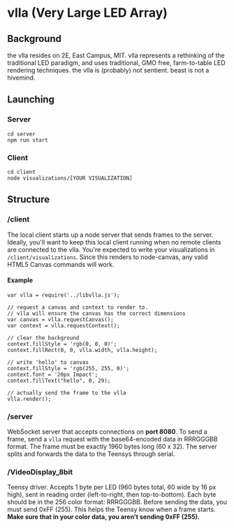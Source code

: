 # vlla (Very Large LED Array)
## Background
the vlla resides on 2E, East Campus, MIT. vlla represents a rethinking of the traditional LED paradigm, and uses traditional, GMO free, farm-to-table LED rendering techniques. the vlla is (probably) not sentient. beast is not a hivemind.

## Launching
### Server
```
cd server
npm run start
```

### Client
```
cd client
node visualizations/[YOUR VISUALIZATION]
```

## Structure
### /client
The local client starts up a node server that sends frames to the server. Ideally, you'll want to keep this local client running when no remote clients are connected to the vlla. You're expected to write your visualizations in `/client/visualizations`. Since this renders to node-canvas, any valid HTML5 Canvas commands will work.

#### Example
```
var vlla = require('../libvlla.js');

// request a canvas and context to render to.
// vlla will ensure the canvas has the correct dimensions
var canvas = vlla.requestCanvas();
var context = vlla.requestContext();

// clear the background
context.fillStyle = 'rgb(0, 0, 0)';
context.fillRect(0, 0, vlla.width, vlla.height);

// write 'hello' to canvas
context.fillStyle = 'rgb(255, 255, 0)';
context.font = '20px Impact';
context.fillText("hello", 0, 29);

// actually send the frame to the vlla
vlla.render();
```

### /server
WebSocket server that accepts connections on **port 8080**. To send a frame, send a ``vlla`` request with the base64-encoded data in RRRGGGBB format. The frame must be exactly 1960 bytes long (60 x 32). The server splits and forwards the data to the Teensys through serial.

### /VideoDisplay_8bit
Teensy driver. Accepts 1 byte per LED (960 bytes total, 60 wide by 16 px high), sent in reading order (left-to-right, then top-to-bottom). Each byte should be in the 256 color format: RRRGGGBB. Before sending the data, you must send 0xFF (255). This helps the Teensy know when a frame starts. **Make sure that in your color data, you aren't sending 0xFF (255).**
